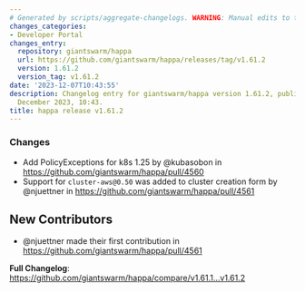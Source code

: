 ```yaml
---
# Generated by scripts/aggregate-changelogs. WARNING: Manual edits to this files will be overwritten.
changes_categories:
- Developer Portal
changes_entry:
  repository: giantswarm/happa
  url: https://github.com/giantswarm/happa/releases/tag/v1.61.2
  version: 1.61.2
  version_tag: v1.61.2
date: '2023-12-07T10:43:55'
description: Changelog entry for giantswarm/happa version 1.61.2, published on 07
  December 2023, 10:43.
title: happa release v1.61.2
---
```


<!-- Release notes generated using configuration in .github/release.yml at main -->

### Changes
* Add PolicyExceptions for k8s 1.25 by @kubasobon in https://github.com/giantswarm/happa/pull/4560
* Support for `cluster-aws@0.50` was added to cluster creation form by @njuettner in https://github.com/giantswarm/happa/pull/4561

## New Contributors
* @njuettner made their first contribution in https://github.com/giantswarm/happa/pull/4561

**Full Changelog**: https://github.com/giantswarm/happa/compare/v1.61.1...v1.61.2

